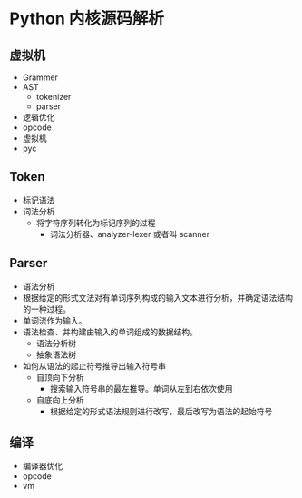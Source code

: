 
# Python 内核源码解析

## 虚拟机
- Grammer
- AST
  - tokenizer
  - parser
- 逻辑优化
- opcode
- 虚拟机
- pyc


## Token
- 标记语法
- 词法分析
  - 将字符序列转化为标记序列的过程
    - 词法分析器、analyzer-lexer 或者叫 scanner

## Parser
- 语法分析
- 根据给定的形式文法对有单词序列构成的输入文本进行分析，并确定语法结构的一种过程。
- 单词流作为输入。
- 语法检查、并构建由输入的单词组成的数据结构。
  - 语法分析树
  - 抽象语法树
- 如何从语法的起止符号推导出输入符号串
  - 自顶向下分析
    - 搜索输入符号串的最左推导。单词从左到右依次使用
  - 自底向上分析
    - 根据给定的形式语法规则进行改写，最后改写为语法的起始符号


## 编译
- 编译器优化
- opcode
- vm